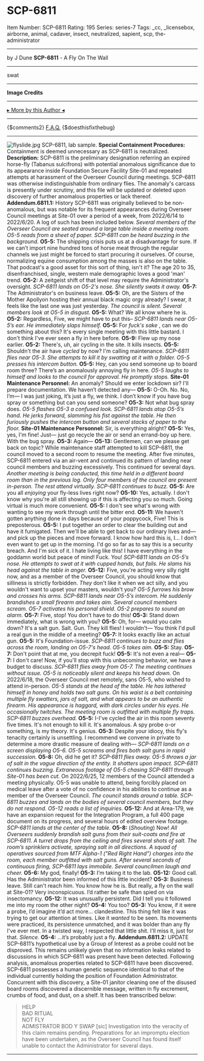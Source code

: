 # SCP-6811
Item Number: SCP-6811
Rating: 195
Series: series-7
Tags: _cc, _licensebox, airborne, animal, cadaver, insect, neutralized, sapient, scp, the-administrator

---

by J Dune
**SCP-6811** \- A Fly On The Wall
* * *
swat
* * *
**Image Credits**
* * *
[▸ More by this Author ◂](http://www.scp-wiki.net/dr-dune-s-personnel-file)
* * *
{$comments2}
[F.A.Q.](https://scp-wiki.wikidot.com/component:info-ayers)
{$doesthisfixthebug}
* * *
![flyslide.jpg](https://scp-wiki.wdfiles.com/local--files/scp-6811/flyslide.jpg)
SCP-6811, lab sample.
**Special Containment Procedures:** Containment is deemed unnecessary as SCP-6811 is neutralized.
**Description:** SCP-6811 is the preliminary designation referring an expired horse-fly (Tabanus sulcifrons) with potential anomalous significance due to its appearance inside Foundation Secure Facility Site-01 and repeated attempts at harassment of the Overseer Council during meetings. SCP-6811 was otherwise indistinguishable from ordinary flies. The anomaly's carcass is presently under scrutiny, and this file will be updated or deleted upon discovery of further anomalous properties or lack thereof.
**Addendum.6811.1:** History
SCP-6811 was originally believed to be non-anomalous, but was notable for its frequent appearances during Overseer Council meetings at Site-01 over a period of a week, from 2022/6/14 to 2022/6/20. A log of such has been included below.
_Several members of the Overseer Council are seated around a large table inside a meeting room. O5-5 reads from a sheet of paper. SCP-6811 can be heard buzzing in the background._
**O5-5:** The shipping crisis puts us at a disadvantage for sure. If we can’t import nine hundred tons of horse meat through the regular channels we just might be forced to start procuring it ourselves. Of course, normalizing equine consumption among the masses is also on the table. That podcast's a good asset for this sort of thing, isn't it? The age 20 to 35, disenfranchised, single, western male demographic loves a good 'man' trend.
**O5-2:** A zeitgeist shift of that level may require the Administrator's oversight.
_SCP-6811 lands on O5-2's nose. She silently swats it away._
**O5-7:** The Administrator's on business leave.
**O5-5:** Oh, are the Sisters of the Mother Apollyon hosting their annual black magic orgy already? I swear, it feels like the last one was just yesterday.
_The council is silent. Several members look at O5-5 in disgust._
**O5-5:** What? We all know where he is.
**O5-2:** Regardless, Five, we might have to put this–
_SCP-6811 lands near O5-5’s ear. He immediately slaps himself._
**O5-5:** For _fuck's sake_ , can we do something about this? It's every single meeting with this little bastard. I don't think I've ever seen a fly in here before.
**O5-9:** Flew up my nose earlier.
**O5-2:** There's, uh, air cycling in the site. It kills insects.
**O5-5:** Shouldn't the air have _cycled_ by now? I'm calling maintenance.
_SCP-6811 flies near O5-3. She attempts to kill it by swatting at it with a folder. O5-5 presses his intercom button._
**O5-5:** Hey, can you send someone up to board room three? There’s an anomalously annoying fly in here.
_O5-5 laughs to himself and looks to the council for approval. He promptly stops._
**Site-01 Maintenance Personnel:** An anomaly? Should we enter lockdown sir? I'll prepare documentation. We haven’t detected any—
**O5-5:** O-Oh. No. No, I’m— I was just joking, it’s just a fly, we think. I don’t know if you have bug spray or something but can you send someone?
**O5-3:** Not what bug spray does.
_O5-5 flashes O5-3 a confused look. SCP-6811 lands atop O5-5’s hand. He jerks forward, slamming his fist against the table. He then furiously pushes the intercom button and several stacks of paper to the floor._
**Site-01 Maintenance Personnel:** Sir, is everything alright?
**O5-5:** Yes, yes, I'm fine! Just— just go recycle the air or send an errand-boy up here. With the bug spray.
**O5-3:** Again—
**O5-13:** Gentlemen, can we please get back on topic?
While maintenance staff attempted to kill SCP-6811, the council moved to a second room to resume the meeting. After five minutes, SCP-6811 entered via an air-vent and continued its pattern of landing near council members and buzzing excessively. This continued for several days.
_Another meeting is being conducted, this time held in a different board room than in the previous log. Only four members of the council are present in-person. The rest attend virtually. SCP-6811 continues to buzz._
**O5-5:** Are you all _enjoying_ your fly-less lives right now?
**O5-10:** Yes, actually. I don't know why you're all still showing up if this is affecting you so much. Going virtual is much more convenient.
**O5-5:** I don't see what's wrong with wanting to see my work through until the bitter end.
**O5-11:** We haven't gotten anything done in days because of your poppycock, Five! This is preposterous.
**O5-5:** I put together an order to clear the building out and have it fumigated. Then we'll be able to get back to our ordinary lives and— and pick up the pieces and move forward. I know how hard this is, I… I don’t even want to get up in the morning. I'd go so far as to say this is a security breach. And I'm sick of it. I hate living like this! I have everything in the goddamn world but peace of mind! Fuck. You!
_SCP-6811 lands on O5-5’s nose. He attempts to swat at it with cupped hands, but fails. He slams his head against the table in anger._
**O5-12:** Five, you're acting very silly right now, and as a member of the Overseer Council, you should know that silliness is strictly forbidden. _They_ don't like it when we act silly, and you wouldn't want to upset your masters, wouldn't you?
_O5-5 furrows his brow and crosses his arms._
_SCP-6811 lands near O5-5’s intercom. He suddenly brandishes a small firearm and takes aim. Several council members scream. O5-7 activates his personal shield. O5-2 prepares to sound an alarm._
**O5-7:** Five, stop! You don't have to do this!
**O5-3:** Stand down immediately, what is wrong with you?
**O5-5:** Oh, for— would you calm down? It's a salt gun. Salt. Gun. They kill flies! I wouldn't— You think I'd pull a real gun in the middle of a meeting?
**O5-7:** It looks exactly like an actual gun.
**O5-5:** It's Foundation-issue.
_SCP-6811 continues to buzz and flies across the room, landing on O5-7's head. O5-5 takes aim._
**O5-5:** Stay.
**O5-7:** Don't point that at me, you decrepit fuck!
**O5-5:** It's not even a real—
**O5-7:** I don't care! Now, if you'll stop with this unbecoming behavior, we have a budget to discuss.
_SCP-6811 flies away from O5-7. The meeting continues without issue. O5-5 is noticeably silent and keeps his head down._
On 2022/6/18, the Overseer Council met remotely, sans O5-5, who wished to attend in-person.
_O5-5 stands at the head of the table. He has lathered himself in honey and holds two salt guns. On his waist is a belt containing multiple fly swatters, jars of salt, and what appears to be an authentic firearm. His appearance is haggard, with dark circles under his eyes. He occasionally twitches. The meeting room is outfitted with multiple fly traps. SCP-6811 buzzes overhead._
**O5-5:** I-I've cycled the air in this room seventy five times. It's not enough to kill it. It's anomalous. A spy probe o-or something, is my theory. It's genius.
**O5-3:** Despite your idiocy, this fly's tenacity certainly is unsettling. I recommend we convene in private to determine a more drastic measure of dealing with—
_SCP-6811 lands on a screen displaying O5-6. O5-5 screams and fires both salt guns in rapid succession._
**O5-8:** Oh, did he get it?
_SCP-6811 flies away. O5-5 throws a jar of salt in the vague direction of the entity. It shatters upon impact. SCP-6811 continues buzzing._
_Extraneous footage of O5-5 chasing SCP-6811 through Site-01 has been cut._
On 2022/6/25, 12 members of the Council attended a meeting physically. O5-5 was unable to attend, being forcibly placed on medical leave after a vote of no confidence in his abilities to continue as a member of the Overseer Council.
_The council stands around a table. SCP-6811 buzzes and lands on the bodies of several council members, but they do not respond. O5-12 reads a list of inquiries._
**O5-12:** And at Area-179, we have an expansion request for the Integration Program, a full 400 page document on its progress, and several hours of edited overview footage.
_SCP-6811 lands at the center of the table._
**O5-8:** (_Shouting_) Now!
_All Overseers suddenly brandish salt guns from their suit-coats and fire at SCP-6811. A turret drops from the ceiling and fires several shots of salt. The room’s sprinklers activate, spraying salt in all directions. A squad of operatives sourced from MTF Alpha-1 ("Red Right Hand") charges into the room, each member outfitted with salt guns. After several seconds of continuous firing, SCP-6811 lays immobile. Several councilmen laugh and cheer._
**O5-6:** My god, finally!
**O5-3:** I’m taking it to the lab.
**O5-12:** Good call. Has the Administrator been informed of this little incident?
**O5-3:** Business leave. Still can't reach him. You know how he is. But really, a fly on the wall at Site-01? Very inconspicuous. I’d rather be safe than spied on via insectomancy.
**O5-12:** It was unusually persistent. Did I tell you it followed me into my room the other night?
**O5-4:** You too?
**O5-3:** You know, if it were a probe, I’d imagine it’d act more… clandestine. This thing felt like it was trying to get our attention at times. Like it _wanted_ to be seen. Its movements were practiced, its persistence unmatched, and it was bolder than any fly I've ever met. In a twisted way, I respected that little shit. I'll miss it, just for that.
_Silence._
**O5-4:** …it’s probably just a fly.
**Addendum.6811.2:** UPDATE
SCP-6811’s hypothetical use by a Group of Interest as a probe could not be disproved. This remains unlikely given that no information leaks related to discussions in which SCP-6811 was present have been detected.
Following analysis, anomalous properties related to SCP-6811 have been discovered. SCP-6811 possesses a human genetic sequence identical to that of the individual currently holding the position of Foundation Administrator.
Concurrent with this discovery, a Site-01 janitor cleaning one of the disused board rooms discovered a discernible message, written in fly excrement, crumbs of food, and dust, on a shelf. It has been transcribed below:
> HELP  
>  BAD RITUAL  
>  NOT FLY  
>  ADMISTRATOR BOD Y SWAP [sic]
Investigation into the veracity of this claim remains pending. Preparations for an impromptu election have been undertaken, as the Overseer Council has found itself unable to contact the Administrator for several days.
* * *